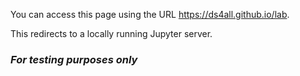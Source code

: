 <!-- meta http-equiv="refresh" content="0; URL='http://localhost:8888/lab'" / -->


You can access this page using the URL https://ds4all.github.io/lab.

This redirects to a locally running Jupyter server.

### *For testing purposes only*
